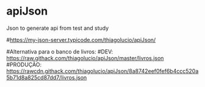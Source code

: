 # apiJson
Json to generate api from test and study

#https://my-json-server.typicode.com/thiagolucio/apiJson/

#Alternativa para o banco de livros:
#DEV:
https://raw.githack.com/thiagolucio/apiJson/master/livros.json
#PRODUÇÃO:
https://rawcdn.githack.com/thiagolucio/apiJson/8a8742eef0fef6b4ccc520a5b71d8a825cd87dd7/livros.json
